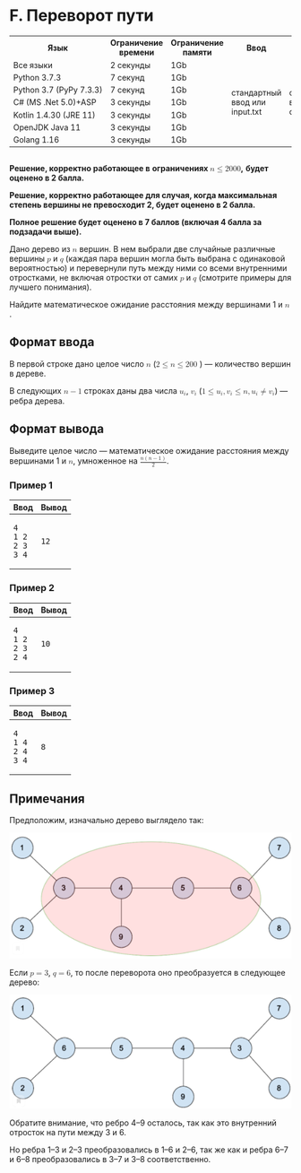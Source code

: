 <div class="header">
<h1 class="title">F. Переворот пути</h1>
<table>
<tr>
<th>Язык</th>
<th>Ограничение времени</th>
<th>Ограничение памяти</th>
<th>Ввод</th>
<th>Вывод</th>
</tr>
<tr>
<td width="1%">Все языки</td>
<td>2&nbsp;секунды</td>
<td>1Gb</td>
<td rowspan="7">стандартный ввод или input.txt</td>
<td rowspan="7">стандартный вывод или output.txt</td>
</tr>
<tr>
<td>
<nobr>Python 3.7.3</nobr>
</td>
<td>7&nbsp;секунд</td>
<td>1Gb</td>
</tr>
<tr>
<td>
<nobr>Python 3.7 (PyPy 7.3.3)</nobr>
</td>
<td>7&nbsp;секунд</td>
<td>1Gb</td>
</tr>
<tr>
<td>
<nobr>C# (MS .Net 5.0)+ASP</nobr>
</td>
<td>3&nbsp;секунды</td>
<td>1Gb</td>
</tr>
<tr>
<td>
<nobr>Kotlin 1.4.30 (JRE 11)</nobr>
</td>
<td>3&nbsp;секунды</td>
<td>1Gb</td>
</tr>
<tr>
<td>
<nobr>OpenJDK Java 11</nobr>
</td>
<td>3&nbsp;секунды</td>
<td>1Gb</td>
</tr>
<tr>
<td>
<nobr>Golang 1.16</nobr>
</td>
<td>3&nbsp;секунды</td>
<td>1Gb</td>
</tr>
</table>
</div>
<h2></h2>
<div class="legend">
<!--l. 48-->
<p style="text-indent: 0em;"><span style="font-weight: bold;">Решение, корректно работающее в</span> <span style="font-weight:
bold;">ограничениях</span><span style="font-weight: bold;">&nbsp;</span><!--l. 48--><math display="inline" style="text-indent:
0em;" xmlns="http://www.w3.org/1998/Math/MathML"><mi>n</mi> <mo>≤</mo> <mn>2</mn><mn>0</mn><mn>0</mn><mn>0</mn></math><span
style="font-weight: bold;">,</span> <span style="font-weight: bold;">будет оценено в 2 балла.</span><!--l. 50-->
</p><p style="text-indent: 0em;"><span style="font-weight: bold;">Решение, корректно работающее для случая, когда максимальная</span>
<span style="font-weight: bold;">степень вершины не превосходит 2, будет оценено в 2 балла.</span><!--l. 52-->
</p><p style="text-indent: 0em;"><span style="font-weight: bold;">Полное решение будет оценено в 7 баллов (включая 4 балла
за</span> <span style="font-weight: bold;">подзадачи выше).</span><!--l. 55-->
</p><p style="text-indent: 0em;">Дано дерево из <!--l. 55--><math display="inline" style="text-indent: 0em;" xmlns="http://www.w3.org/1998/Math/MathML"><mi>n</mi></math>
вершин. В нем выбрали две случайные различные вершины <!--l. 55--><math display="inline" style="text-indent: 0em;" xmlns="http://www.w3.org/1998/Math/MathML"><mi>p</mi></math>
и <!--l. 55--><math display="inline" style="text-indent: 0em;" xmlns="http://www.w3.org/1998/Math/MathML"><mi>q</mi></math>
(каждая пара вершин могла быть выбрана с одинаковой вероятностью) и перевернули путь между ними со всеми внутренними отростками,
не включая отростки от самих <!--l. 55--><math display="inline" style="text-indent: 0em;" xmlns="http://www.w3.org/1998/Math/MathML"><mi>p</mi></math>
и <!--l. 55--><math display="inline" style="text-indent: 0em;" xmlns="http://www.w3.org/1998/Math/MathML"><mi>q</mi></math>
(смотрите примеры для лучшего понимания). <!--l. 57-->
</p><p style="text-indent: 0em;">Найдите математическое ожидание расстояния между вершинами 1 и <!--l. 57--><math display="inline"
style="text-indent: 0em;" xmlns="http://www.w3.org/1998/Math/MathML"><mi>n</mi></math>. </p>
<p></p>
<p></p>
<p></p>
<p></p>

</div>
<h2>Формат ввода</h2>
<div class="input-specification">
<!--l. 62-->
<p style="text-indent: 0em;">В первой строке дано целое число <!--l. 62--><math display="inline" style="text-indent: 0em;"
xmlns="http://www.w3.org/1998/Math/MathML"><mi>n</mi></math> (<!--l. 62--><math display="inline" style="text-indent: 0em;"
xmlns="http://www.w3.org/1998/Math/MathML"><mn>2</mn> <mo>≤</mo> <mi>n</mi> <mo>≤</mo> <mn>2</mn><mn>0</mn><mn>0</mn><mspace
width="0.3em"><mn>0</mn><mn>0</mn><mn>0</mn></mspace></math>)&nbsp;— количество вершин в дереве. <!--l. 64-->
</p><p style="text-indent: 0em;">В следующих <!--l. 64--><math display="inline" style="text-indent: 0em;" xmlns="http://www.w3.org/1998/Math/MathML"><mi>n</mi>
<mo>−</mo> <mn>1</mn></math> строках даны два числа <!--l. 64--><math display="inline" style="text-indent: 0em;" xmlns="http://www.w3.org/1998/Math/MathML"><msub><mrow><mi>u</mi></mrow><mrow><mi>i</mi></mrow></msub></math>,
<!--l. 64--><math display="inline" style="text-indent: 0em;" xmlns="http://www.w3.org/1998/Math/MathML"><msub><mrow><mi>v</mi></mrow><mrow><mi>i</mi></mrow></msub></math>
(<!--l. 64--><math display="inline" style="text-indent: 0em;" xmlns="http://www.w3.org/1998/Math/MathML"><mn>1</mn> <mo>≤</mo>
<msub><mrow><mi>u</mi></mrow><mrow><mi>i</mi></mrow></msub><mo>,</mo><msub><mrow><mi>v</mi></mrow><mrow><mi>i</mi></mrow></msub>
<mo>≤</mo> <mi>n</mi><mo>,</mo><msub><mrow><mi>u</mi></mrow><mrow><mi>i</mi></mrow></msub><mo>≠</mo><msub><mrow><mi>v</mi></mrow><mrow><mi>i</mi></mrow></msub></math>)&nbsp;—
ребра дерева. </p>
<p></p>

</div>
<h2>Формат вывода</h2>
<div class="output-specification"> Выведите целое число&nbsp;— математическое ожидание расстояния между вершинами 1 и <!--l. 68--><math display="inline" style="text-indent:
0em;" xmlns="http://www.w3.org/1998/Math/MathML"><mi>n</mi></math>, умноженное на <!--l. 68--><math display="inline" style="text-indent:
0em;" xmlns="http://www.w3.org/1998/Math/MathML"><mfrac><mrow><mi>n</mi><mrow><mo>(</mo><mrow><mi>n</mi><mo>−</mo><mn>1</mn></mrow><mo>)</mo></mrow></mrow>
<mrow><mn>2</mn></mrow></mfrac> </math>. 
</div>
<h3>Пример 1</h3>
<table class="sample-tests">
<thead>
<tr>
<th>Ввод</th>
<th>Вывод</th>
</tr>
</thead>
<tbody>
<tr>
<td><pre>4
1 2
2 3
3 4
</pre></td>
<td><pre>12
</pre></td>
</tr>
</tbody>
</table>
<h3>Пример 2</h3>
<table class="sample-tests">
<thead>
<tr>
<th>Ввод</th>
<th>Вывод</th>
</tr>
</thead>
<tbody>
<tr>
<td><pre>4
1 2
2 3
2 4
</pre></td>
<td><pre>10
</pre></td>
</tr>
</tbody>
</table>
<h3>Пример 3</h3>
<table class="sample-tests">
<thead>
<tr>
<th>Ввод</th>
<th>Вывод</th>
</tr>
</thead>
<tbody>
<tr>
<td><pre>4
1 4
2 4
3 4
</pre></td>
<td><pre>8
</pre></td>
</tr>
</tbody>
</table>
<h2>Примечания</h2>
<div class="notes">
<!--l. 73-->
<p style="text-indent: 0em;">Предположим, изначально дерево выглядело так: <!--l. 75-->
</p><p style="text-indent: 0em;"><img alt="PIC" src="./resources/statement-image-0.png"><!--l.
77-->
</p><p style="text-indent: 0em;">Если <!--l. 77--><math display="inline" style="text-indent: 0em;" xmlns="http://www.w3.org/1998/Math/MathML"><mi>p</mi>
<mo>=</mo> <mn>3</mn></math>, <!--l. 77--><math display="inline" style="text-indent: 0em;" xmlns="http://www.w3.org/1998/Math/MathML"><mi>q</mi>
<mo>=</mo> <mn>6</mn></math>, то после переворота оно преобразуется в следующее дерево: <!--l. 79-->
</p><p style="text-indent: 0em;"><img alt="PIC" src="./resources/statement-image-1.png"><!--l.
81-->
</p><p style="text-indent: 0em;">Обратите внимание, что ребро 4–9 осталось, так как это внутренний отросток на пути между
3 и 6. <!--l. 83-->
</p><p style="text-indent: 0em;">Но ребра 1–3 и 2–3 преобразовались в 1–6 и 2–6, так же как и ребра 6–7 и 6–8 преобразовались
в 3–7 и 3–8 соответственно. </p>
<p></p>
<p></p>
<p></p>
<p></p>
<p></p>

</div>
